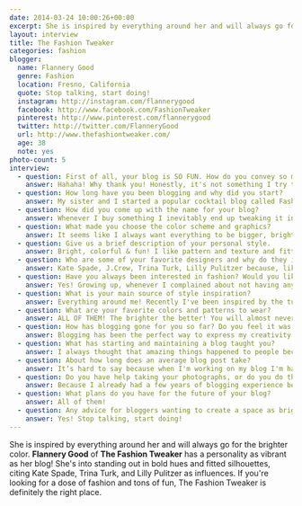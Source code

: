 ```yaml
---
date: 2014-03-24 10:00:26+00:00
excerpt: She is inspired by everything around her and will always go for the brighter color. Flannery Good of The Fashion Tweaker has a personality as vibrant as her blog!
layout: interview
title: The Fashion Tweaker
categories: fashion
blogger:
  name: Flannery Good
  genre: Fashion
  location: Fresno, California
  quote: Stop talking, start doing!
  instagram: http://instagram.com/flannerygood
  facebook: http://www.facebook.com/FashionTweaker
  pinterest: http://www.pinterest.com/flannerygood
  twitter: http://twitter.com/FlanneryGood
  url: http://www.thefashiontweaker.com/
  age: 38
  note: yes
photo-count: 5
interview:
  - question: First of all, your blog is SO FUN. How do you convey so much vivaciousness in all your posts?
    answer: Hahaha! Why thank you! Honestly, it's not something I try to do, I guess it just happens because that's who I am. I've been told that I have a big, bright, colorful personality and apparently it comes through in my photos!
  - question: How long have you been blogging and why did you start?
    answer: My sister and I started a popular cocktail blog called Fashionably Bombed in 2010. After a few years and a good amount of success (we actually have a book coming out in June called &#8220;Candy Cocktails&#8221;!) we wanted to try starting our own individual blogs. I started Fashion Tweaker in November of 2013 because if I could, I would spend all day, every day, playing in my closet!
  - question: How did you come up with the name for your blog?
    answer: Whenever I buy something I inevitably end up tweaking it in some way- I’ll change the buttons, make it more fitted, add a belt, raise or lower the hem, etc... so it seemed like the perfect name. Plus there's the whole double entendre- fashion being my drug of choice!
  - question: What made you choose the color scheme and graphics?
    answer: It seems like I always want everything to be bigger, brighter, shinier and more intense! You can often her me saying, &#8220;Does it come in a brighter color?&#8221; So I thought the hot pink and red stripes outlined in gold glitter did the job... but oh no, that wasn’t enough, I had to add tons of shiny gold curly ribbon to the background!
  - question: Give us a brief description of your personal style.
    answer: Bright, colorful & fun! I like pattern and texture and fitted silhouettes.
  - question: Who are some of your favorite designers and why do they inspire you?
    answer: Kate Spade, J.Crew, Trina Turk, Lilly Pulitzer because, like me, they are not afraid of color!
  - question: Have you always been interested in fashion? Would you like to explore other aspects of the industry?
    answer: Yes! Growing up, whenever I complained about not having anything to wear, instead of whisking me off to the mall to go shopping, my mom would say,  &#8220;Well you better get creative! &#8220; Although I HATED when she said that, I think that's where my love of fashion and my ability to put outfits together comes from. I would spend hours in my closet  &#8220;getting creative &#8221; and I still do! As for the other aspects of the industry, I am open to it all!
  - question: What is your main source of style inspiration?
    answer: Everything around me! Recently I've been inspired by the turquoise and pink floral wallpaper in my bathroom, the leopard hats of former African dictator Mobutu, the architecture of Palm Springs...
  - question: What are your favorite colors and patterns to wear?
    answer: ALL OF THEM! The brighter the better! You will almost never find me wearing black. I love patterns too! Stripes, polka-dots, plaid, florals, gingham, etc...
  - question: How has blogging gone for you so far? Do you feel it was a worthwhile endeavor?
    answer: Blogging has been the perfect way to express my creativity and connect with other creative people. A worthwhile endeavor? Oh hell yes!
  - question: What has starting and maintaining a blog taught you?
    answer: I always thought that amazing things happened to people because they got lucky. I imagined that one minute they were sitting on the couch watching TV and the next minute they were popping champagne because they got their own TV show deal! I never knew how much work went into making those things happen. Blogging has taught me that if you are consistent and patient those amazing things will SLOWLY start to come to you.
  - question: About how long does an average blog post take?
    answer: It’s hard to say because when I'm working on my blog I'm having so much that I don't pay attention to the clock! From photo shoots to graphic design, I would say a few hours, at least.
  - question: Do you have help taking your photographs, or do you do them yourself?
    answer: Because I already had a few years of blogging experience behind me before I started Fashion Tweaker, I knew how important high quality, professional looking photographs were. I hired a professional photographer from the very beginning. It has definitely been a wise investment!
  - question: What plans do you have for the future of your blog?
    answer: All of them!
  - question: Any advice for bloggers wanting to create a space as bright and welcoming as yours?
    answer: Yes! Stop talking, start doing!
---
```


She is inspired by everything around her and will always go for the brighter color. **Flannery Good** of **The Fashion Tweaker** has a personality as vibrant as her blog! She's into standing out in bold hues and fitted silhouettes, citing Kate Spade, Trina Turk, and Lilly Pulitzer as influences. If you're looking for a dose of fashion and tons of fun, The Fashion Tweaker is definitely the right place.
